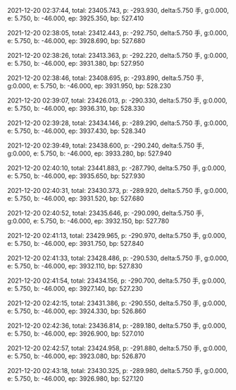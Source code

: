 2021-12-20 02:37:44, total: 23405.743, p: -293.930, delta:5.750 手, g:0.000, e: 5.750, b: -46.000, ep: 3925.350, bp: 527.410

2021-12-20 02:38:05, total: 23412.443, p: -292.750, delta:5.750 手, g:0.000, e: 5.750, b: -46.000, ep: 3928.690, bp: 527.680

2021-12-20 02:38:26, total: 23413.363, p: -292.220, delta:5.750 手, g:0.000, e: 5.750, b: -46.000, ep: 3931.380, bp: 527.950

2021-12-20 02:38:46, total: 23408.695, p: -293.890, delta:5.750 手, g:0.000, e: 5.750, b: -46.000, ep: 3931.950, bp: 528.230

2021-12-20 02:39:07, total: 23426.013, p: -290.330, delta:5.750 手, g:0.000, e: 5.750, b: -46.000, ep: 3936.310, bp: 528.330

2021-12-20 02:39:28, total: 23434.146, p: -289.290, delta:5.750 手, g:0.000, e: 5.750, b: -46.000, ep: 3937.430, bp: 528.340

2021-12-20 02:39:49, total: 23438.600, p: -290.240, delta:5.750 手, g:0.000, e: 5.750, b: -46.000, ep: 3933.280, bp: 527.940

2021-12-20 02:40:10, total: 23441.883, p: -287.790, delta:5.750 手, g:0.000, e: 5.750, b: -46.000, ep: 3935.650, bp: 527.930

2021-12-20 02:40:31, total: 23430.373, p: -289.920, delta:5.750 手, g:0.000, e: 5.750, b: -46.000, ep: 3931.520, bp: 527.680

2021-12-20 02:40:52, total: 23435.646, p: -290.090, delta:5.750 手, g:0.000, e: 5.750, b: -46.000, ep: 3932.150, bp: 527.780

2021-12-20 02:41:13, total: 23429.965, p: -290.970, delta:5.750 手, g:0.000, e: 5.750, b: -46.000, ep: 3931.750, bp: 527.840

2021-12-20 02:41:33, total: 23428.486, p: -290.530, delta:5.750 手, g:0.000, e: 5.750, b: -46.000, ep: 3932.110, bp: 527.830

2021-12-20 02:41:54, total: 23434.156, p: -290.700, delta:5.750 手, g:0.000, e: 5.750, b: -46.000, ep: 3927.140, bp: 527.230

2021-12-20 02:42:15, total: 23431.386, p: -290.550, delta:5.750 手, g:0.000, e: 5.750, b: -46.000, ep: 3924.330, bp: 526.860

2021-12-20 02:42:36, total: 23436.814, p: -289.180, delta:5.750 手, g:0.000, e: 5.750, b: -46.000, ep: 3926.900, bp: 527.010

2021-12-20 02:42:57, total: 23424.958, p: -291.880, delta:5.750 手, g:0.000, e: 5.750, b: -46.000, ep: 3923.080, bp: 526.870

2021-12-20 02:43:18, total: 23430.325, p: -289.980, delta:5.750 手, g:0.000, e: 5.750, b: -46.000, ep: 3926.980, bp: 527.120